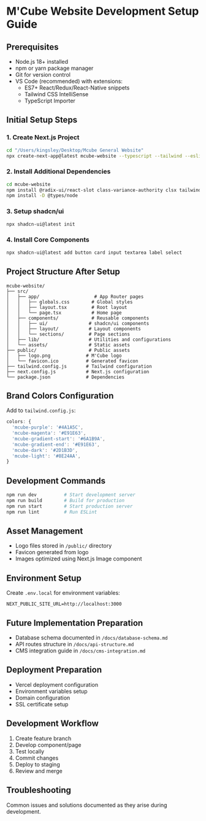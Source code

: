 # M'Cube Website Development Setup Guide

## Prerequisites
- Node.js 18+ installed
- npm or yarn package manager
- Git for version control
- VS Code (recommended) with extensions:
  - ES7+ React/Redux/React-Native snippets
  - Tailwind CSS IntelliSense
  - TypeScript Importer

## Initial Setup Steps

### 1. Create Next.js Project
```bash
cd "/Users/kingsley/Desktop/Mcube General Website"
npx create-next-app@latest mcube-website --typescript --tailwind --eslint --app --src-dir --import-alias "@/*"
```

### 2. Install Additional Dependencies
```bash
cd mcube-website
npm install @radix-ui/react-slot class-variance-authority clsx tailwind-merge lucide-react framer-motion react-hook-form @hookform/resolvers zod
npm install -D @types/node
```

### 3. Setup shadcn/ui
```bash
npx shadcn-ui@latest init
```

### 4. Install Core Components
```bash
npx shadcn-ui@latest add button card input textarea label select
```

## Project Structure After Setup
```
mcube-website/
├── src/
│   ├── app/                    # App Router pages
│   │   ├── globals.css        # Global styles
│   │   ├── layout.tsx         # Root layout
│   │   └── page.tsx           # Home page
│   ├── components/            # Reusable components
│   │   ├── ui/               # shadcn/ui components
│   │   ├── layout/           # Layout components
│   │   └── sections/         # Page sections
│   ├── lib/                  # Utilities and configurations
│   └── assets/               # Static assets
├── public/                   # Public assets
│   ├── logo.png             # M'Cube logo
│   └── favicon.ico          # Generated favicon
├── tailwind.config.js       # Tailwind configuration
├── next.config.js           # Next.js configuration
└── package.json             # Dependencies
```

## Brand Colors Configuration
Add to `tailwind.config.js`:
```javascript
colors: {
  'mcube-purple': '#4A1A5C',
  'mcube-magenta': '#E91E63',
  'mcube-gradient-start': '#6A1B9A',
  'mcube-gradient-end': '#E91E63',
  'mcube-dark': '#2D1B3D',
  'mcube-light': '#8E24AA',
}
```

## Development Commands
```bash
npm run dev          # Start development server
npm run build        # Build for production
npm run start        # Start production server
npm run lint         # Run ESLint
```

## Asset Management
- Logo files stored in `/public/` directory
- Favicon generated from logo
- Images optimized using Next.js Image component

## Environment Setup
Create `.env.local` for environment variables:
```
NEXT_PUBLIC_SITE_URL=http://localhost:3000
```

## Future Implementation Preparation
- Database schema documented in `/docs/database-schema.md`
- API routes structure in `/docs/api-structure.md`
- CMS integration guide in `/docs/cms-integration.md`

## Deployment Preparation
- Vercel deployment configuration
- Environment variables setup
- Domain configuration
- SSL certificate setup

## Development Workflow
1. Create feature branch
2. Develop component/page
3. Test locally
4. Commit changes
5. Deploy to staging
6. Review and merge

## Troubleshooting
Common issues and solutions documented as they arise during development.
